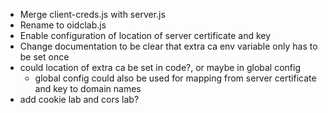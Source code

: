 - Merge client-creds.js with server.js
- Rename to oidclab.js
- Enable configuration of location of server certificate and key
- Change documentation to be clear that extra ca env variable only has to be set once
- could location of extra ca be set in code?, or maybe in global config
  - global config could also be used for mapping from server certificate and key to domain names
- add cookie lab and cors lab?